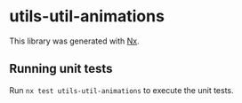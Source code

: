 # utils-util-animations

This library was generated with [Nx](https://nx.dev).

## Running unit tests

Run `nx test utils-util-animations` to execute the unit tests.
